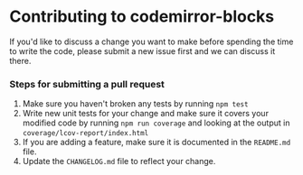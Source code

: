 # Contributing to codemirror-blocks

If you'd like to discuss a change you want to make before spending
the time to write the code, please submit a new issue first and we
can discuss it there.

### Steps for submitting a pull request

1. Make sure you haven't broken any tests by running `npm test`
2. Write new unit tests for your change and make sure it covers
   your modified code by running `npm run coverage` and looking
   at the output in `coverage/lcov-report/index.html`
3. If you are adding a feature, make sure it is documented in the `README.md` file.
4. Update the `CHANGELOG.md` file to reflect your change.
